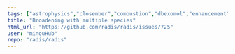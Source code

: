```yaml
---
tags: ["astrophysics","closember","combustion","dbexomol","enhancement","exoplanets","hitemp","hitran","infrared","physics","plasma","plasma-physics","radiation","spectra","spectroscopy"]
title: "Broadening with multiple species"
html_url: "https://github.com/radis/radis/issues/725"
user: "minouHub"
repo: "radis/radis"
---
```



